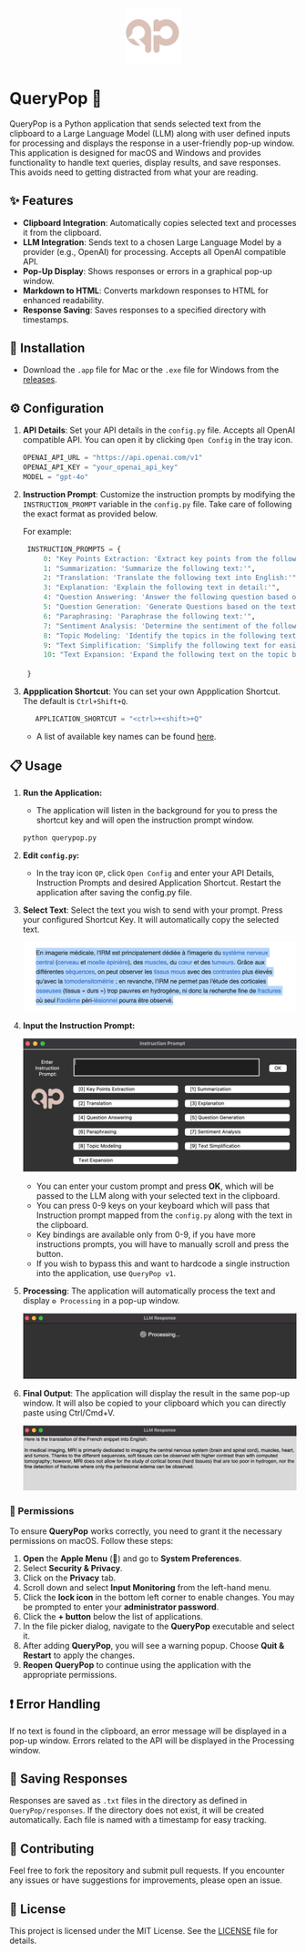 <p align="center">
  <img src="querypop_logo_main.png" alt="QueryPop application logo" width="20%" height="20%" />
</p>

# QueryPop 🎉

QueryPop is a Python application that sends selected text from the clipboard to a Large Language Model (LLM) along with user defined inputs for processing and displays the response in a user-friendly pop-up window. This application is designed for macOS and Windows and provides functionality to handle text queries, display results, and save responses. This avoids need to getting distracted from what your are reading.

## ✨ Features 

- **Clipboard Integration**: Automatically copies selected text and processes it from the clipboard.
- **LLM Integration**: Sends text to a chosen Large Language Model by a provider (e.g., OpenAI) for processing. Accepts all OpenAI compatible API.
- **Pop-Up Display**: Shows responses or errors in a graphical pop-up window.
- **Markdown to HTML**: Converts markdown responses to HTML for enhanced readability.
- **Response Saving**: Saves responses to a specified directory with timestamps.


## 🚀 Installation 

- Download the `.app` file for Mac or the `.exe` file for Windows from the [releases](https://github.com/drankush/QueryPop/releases).

##  ⚙️ Configuration

1. **API Details**: Set your API details in the `config.py` file. Accepts all OpenAI compatible API. You can open it by clicking ```Open Config``` in the tray icon.

   ```python
   OPENAI_API_URL = "https://api.openai.com/v1"
   OPENAI_API_KEY = "your_openai_api_key"
   MODEL = "gpt-4o"
   ```

2. **Instruction Prompt**: Customize the instruction prompts by modifying the `INSTRUCTION_PROMPT` variable in the `config.py` file. Take care of following the exact format as provided below.

   For example:
   ```python
    INSTRUCTION_PROMPTS = {
        0: "Key Points Extraction: 'Extract key points from the following text:'",
        1: "Summarization: 'Summarize the following text:'",
        2: "Translation: 'Translate the following text into English:'",
        3: "Explanation: 'Explain the following text in detail:'",
        4: "Question Answering: 'Answer the following question based on the text:'",
        5: "Question Generation: 'Generate Questions based on the text:'",
        6: "Paraphrasing: 'Paraphrase the following text:'",
        7: "Sentiment Analysis: 'Determine the sentiment of the following text:'",
        8: "Topic Modeling: 'Identify the topics in the following text:'",
        9: "Text Simplification: 'Simplify the following text for easier understanding:'",
        10: "Text Expansion: 'Expand the following text on the topic being discussed:'"
    
    }
   ```
3. **Appplication Shortcut**: You can set your own Appplication Shortcut. The default is ```Ctrl+Shift+Q```.

   ```python
      APPLICATION_SHORTCUT = "<ctrl>+<shift>+Q"
   ```

   - A list of available key names can be found [here](https://pynput.readthedocs.io/en/latest/keyboard.html#pynput.keyboard.Key).


## 📋 Usage

1. **Run the Application:**
   - The application will listen in the background for you to press the shortcut key and will open the instruction prompt window.
   ```bash
   python querypop.py
   ```

2. **Edit ```config.py```:**
   - In the tray icon ```QP```, click  ```Open Config``` and enter your API Details, Instruction Prompts and desired Application Shortcut. Restart the application after saving the config.py file.
     
3. **Select Text**: Select the text you wish to send with your prompt. Press your configured Shortcut Key. It will automatically copy the selected text.
   <p align="center">
     <img src="images/querypop_1.jpg" alt="Select a snippet of text in French" />
   </p>

4. **Input the Instruction Prompt:**

   <p align="center">
     <img src="images/querypop_4.jpg" alt="Instruction Prompt Window" />
   </p>
   
   - You can enter your custom prompt and press **OK**, which will be passed to the LLM along with your selected text in the clipboard.
   - You can press 0-9 keys on your keyboard which will pass that Instruction prompt mapped from the `config.py` along with the text in the clipboard.
   - Key bindings are available only from 0-9, if you have more instructions prompts, you will have to manually scroll and press the button.
   - If you wish to bypass this and want to hardcode a single instruction into the application, use `QueryPop v1`.
  
5. **Processing**: The application will automatically process the text and display `⚙️ Processing` in a pop-up window.
   <p align="center">
     <img src="images/querypop_2.jpg" alt="⚙️ Processing.. displayed on GUI screen" />
   </p>
6. **Final Output**: The application will display the result in the same pop-up window. It will also be copied to your clipboard which you can directly paste using Ctrl/Cmd+V.
   <p align="center">
     <img src="images/querypop_3.jpg" alt="Final output" />
   </p>



### 🧷 Permissions

To ensure **QueryPop** works correctly, you need to grant it the necessary permissions on macOS. Follow these steps:

1. **Open** the **Apple Menu** () and go to **System Preferences**.
2. Select **Security & Privacy**.
3. Click on the **Privacy** tab.
4. Scroll down and select **Input Monitoring** from the left-hand menu.
5. Click the **lock icon** in the bottom left corner to enable changes. You may be prompted to enter your **administrator password**.
6. Click the **+ button** below the list of applications.
7. In the file picker dialog, navigate to the **QueryPop** executable and select it.
8. After adding **QueryPop**, you will see a warning popup. Choose **Quit & Restart** to apply the changes.
9. **Reopen** **QueryPop** to continue using the application with the appropriate permissions.




## ❗ Error Handling

If no text is found in the clipboard, an error message will be displayed in a pop-up window. Errors related to the API will be displayed in the Processing window.

## 💾 Saving Responses

Responses are saved as `.txt` files in the directory as defined in `QueryPop/responses`. 
If the directory does not exist, it will be created automatically. Each file is named with a timestamp for easy tracking.

## 🤝 Contributing

Feel free to fork the repository and submit pull requests. If you encounter any issues or have suggestions for improvements, please open an issue.

##  📜 License

This project is licensed under the MIT License. See the [LICENSE](LICENSE) file for details.

